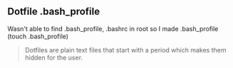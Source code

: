 ## Dotfile .bash_profile

Wasn't able to find .bash_profile, .bashrc in root so I made .bash_profile (touch .bash_profile)

>Dotfiles are plain text files that start with a period which makes them hidden for the user. 
